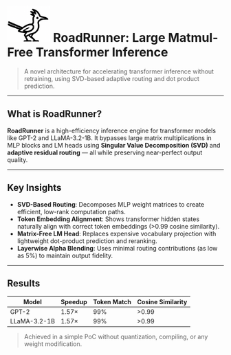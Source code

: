 # <img src="images/logo_crop.png" alt="RoadRunner Logo" width="100" /> RoadRunner: Large Matmul-Free Transformer Inference

> A novel architecture for accelerating transformer inference without retraining, using SVD-based adaptive routing and dot product prediction.

---

## What is RoadRunner?

**RoadRunner** is a high-efficiency inference engine for transformer models like GPT-2 and LLaMA-3.2-1B. It bypasses large matrix multiplications in MLP blocks and LM heads using **Singular Value Decomposition (SVD)** and **adaptive residual routing** — all while preserving near-perfect output quality.

---

## Key Insights

- **SVD-Based Routing**: Decomposes MLP weight matrices to create efficient, low-rank computation paths.
- **Token Embedding Alignment**: Shows transformer hidden states naturally align with correct token embeddings (>0.99 cosine similarity).
- **Matrix-Free LM Head**: Replaces expensive vocabulary projection with lightweight dot-product prediction and reranking.
- **Layerwise Alpha Blending**: Uses minimal routing contributions (as low as 5%) to maintain output fidelity.

---

## Results

| Model          | Speedup | Token Match | Cosine Similarity |
|----------------|---------|-------------|-------------------|
| GPT-2          | 1.57×   | 99%         | >0.99             |
| LLaMA-3.2-1B   | 1.57×   | 99%         | >0.99             |

> Achieved in a simple PoC without quantization, compiling, or any weight modification.
